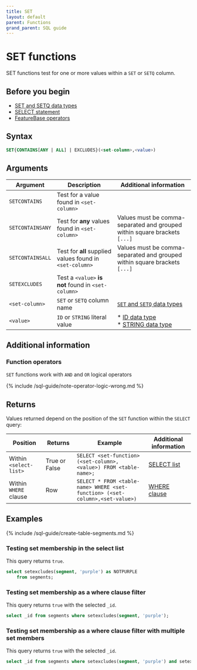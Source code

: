 ```yaml
---
title: SET
layout: default
parent: Functions
grand_parent: SQL guide
---
```


# SET functions

SET functions test for one or more values within a `SET` or `SETQ` column.

## Before you begin

* [SET and SETQ data types](/docs/sql-guide/data-types/data-type-set-setq)
* [SELECT statement](/docs/sql-guide/statements/statement-select)
* [FeatureBase operators](/docs/sql-guide/operators/operators-home)

## Syntax

```sql
SET{CONTAINS[ANY | ALL] | EXCLUDES}(<set-column>,<value>)
```

## Arguments

| Argument | Description | Additional information |
|---|---|---|
| `SETCONTAINS` | Test for a value found in `<set-column>` |  |
| `SETCONTAINSANY` | Test for **any** values found in `<set-column>` | Values must be comma-separated and grouped within square brackets `[...]` |
| `SETCONTAINSALL` | Test for **all** supplied values found in `<set-column>` | Values must be comma-separated and grouped within square brackets `[...]` |
| `SETEXCLUDES` | Test a `<value>` **is not** found in `<set-column>` |  |
| `<set-column>` | `SET` or `SETQ` column name | [`SET` and `SETQ` data types](/docs/sql-guide/data-types/data-type-set-setq) |
| `<value>` | `ID` or `STRING` literal value | * [ID data type](/docs/sql-guide/data-types/data-type-id)<br/>* [STRING data type](/docs/sql-guide/data-types/data-type-string) |

## Additional information

### Function operators

`SET` functions work with `AND` and `OR` logical operators

{% include /sql-guide/note-operator-logic-wrong.md %}

## Returns

Values returned depend on the position of the `SET` function within the `SELECT` query:

| Position | Returns | Example | Additional information |
|---|---|---|---|
| Within `<select-list>` | True or False | `SELECT <set-function> (<set-column>, <value>) FROM <table-name>;` | [SELECT list](/docs/sql-guide/statements/statement-select/#select-list) |
| Within `WHERE` clause | Row | `SELECT * FROM <table-name> WHERE <set-function> (<set-column>,<set-value>)` | [WHERE clause](/docs/sql-guide/statements/statement-select/#where-clause) |

## Examples

{% include /sql-guide/create-table-segments.md %}

### Testing set membership in the select list

This query returns `true`.

```sql
select setexcludes(segment, 'purple') as NOTPURPLE
    from segments;  
```

### Testing set membership as a where clause filter

This query returns `true` with the selected `_id`.

```sql
select _id from segments where setexcludes(segment, 'purple');
```

### Testing set membership as a where clause filter with multiple set members

This query returns `true` with the selected `_id`.

```sql
select _id from segments where setexcludes(segment, 'purple') and setexcludes(segment, 'yellow');
```
